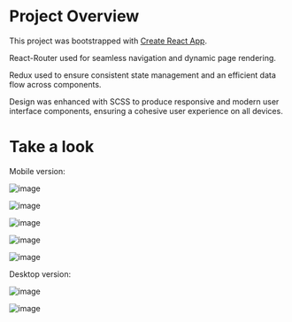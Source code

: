 # Project Overview

This project was bootstrapped with [Create React App](https://github.com/facebook/create-react-app).

React-Router used for seamless navigation and dynamic page rendering.

Redux used to ensure consistent state management and an efficient data flow across components.

Design was enhanced with SCSS to produce responsive and modern user interface components, ensuring a cohesive user experience on all devices.

# Take a look

Mobile version:

![image](https://github.com/AgnetaSmergelyte/final-assignment-front/assets/131288227/ce970f5b-848f-4de3-8fd1-0599e9e98cca)

![image](https://github.com/AgnetaSmergelyte/final-assignment-front/assets/131288227/1cad3a24-4224-4bfc-a3b4-e354784bf753)

![image](https://github.com/AgnetaSmergelyte/final-assignment-front/assets/131288227/4ecbabe6-4f69-4cd2-acb3-b9e3664d86e3)

![image](https://github.com/AgnetaSmergelyte/final-assignment-front/assets/131288227/1a871020-1816-4b51-a80f-cdacdd6b6852)

![image](https://github.com/AgnetaSmergelyte/final-assignment-front/assets/131288227/f26ca0b6-e003-465b-bf67-97af68284853)

Desktop version:

![image](https://github.com/AgnetaSmergelyte/final-assignment-front/assets/131288227/0f2a7529-8882-4a07-820d-eaf6bbb439c4)

![image](https://github.com/AgnetaSmergelyte/final-assignment-front/assets/131288227/0e5874a9-efa5-4081-b08f-8975d669b054)







